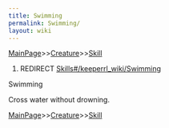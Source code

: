 ```yaml
---
title: Swimming
permalink: Swimming/
layout: wiki
---
```


[MainPage](/keeperrl_wiki/ "wikilink")>>[Creature](/keeperrl_wiki/Creature_Guide "wikilink")>>[Skill](/keeperrl_wiki/Skill "wikilink")

1.  REDIRECT [Skills\#/keeperrl_wiki/Swimming](/keeperrl_wiki/Swimming "wikilink")

Swimming

Cross water without drowning.

[MainPage](/keeperrl_wiki/ "wikilink")>>[Creature](/keeperrl_wiki/Creature_Guide "wikilink")>>[Skill](/keeperrl_wiki/Skill "wikilink")

